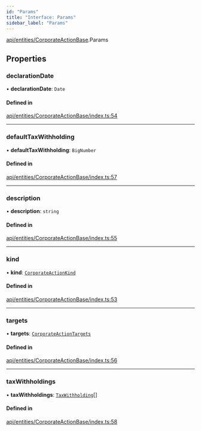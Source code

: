 ```yaml
---
id: "Params"
title: "Interface: Params"
sidebar_label: "Params"
---
```


[api/entities/CorporateActionBase](../../../../../modules/API/Entities/CorporateActionBase/CorporateActionBase.md).Params

## Properties

### declarationDate

• **declarationDate**: `Date`

#### Defined in

[api/entities/CorporateActionBase/index.ts:54](https://github.com/PolymeshAssociation/polymesh-sdk/blob/5b946f904/src/api/entities/CorporateActionBase/index.ts#L54)

___

### defaultTaxWithholding

• **defaultTaxWithholding**: `BigNumber`

#### Defined in

[api/entities/CorporateActionBase/index.ts:57](https://github.com/PolymeshAssociation/polymesh-sdk/blob/5b946f904/src/api/entities/CorporateActionBase/index.ts#L57)

___

### description

• **description**: `string`

#### Defined in

[api/entities/CorporateActionBase/index.ts:55](https://github.com/PolymeshAssociation/polymesh-sdk/blob/5b946f904/src/api/entities/CorporateActionBase/index.ts#L55)

___

### kind

• **kind**: [`CorporateActionKind`](../../../../../enums/API/Entities/CorporateActionBase/Types/CorporateActionKind/CorporateActionKind.md)

#### Defined in

[api/entities/CorporateActionBase/index.ts:53](https://github.com/PolymeshAssociation/polymesh-sdk/blob/5b946f904/src/api/entities/CorporateActionBase/index.ts#L53)

___

### targets

• **targets**: [`CorporateActionTargets`](../Types/CorporateActionTargets/CorporateActionTargets.md)

#### Defined in

[api/entities/CorporateActionBase/index.ts:56](https://github.com/PolymeshAssociation/polymesh-sdk/blob/5b946f904/src/api/entities/CorporateActionBase/index.ts#L56)

___

### taxWithholdings

• **taxWithholdings**: [`TaxWithholding`](../Types/TaxWithholding/TaxWithholding.md)[]

#### Defined in

[api/entities/CorporateActionBase/index.ts:58](https://github.com/PolymeshAssociation/polymesh-sdk/blob/5b946f904/src/api/entities/CorporateActionBase/index.ts#L58)
